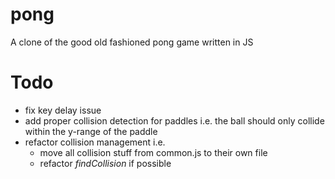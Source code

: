 # pong
A clone of the good old fashioned pong game written in JS


# Todo

* fix key delay issue
* add proper collision detection for paddles i.e. the ball should only collide within the y-range of the paddle
* refactor collision management i.e.
	* move all collision stuff from common.js to their own file
	* refactor *findCollision* if possible
